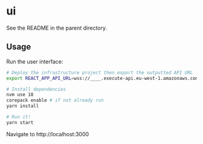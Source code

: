 # ui

See the README in the parent directory.

## Usage

Run the user interface:

```bash
# Deploy the infrastructure project then export the outputted API URL
export REACT_APP_API_URL=wss://____.execute-api.eu-west-1.amazonaws.com/live/

# Install dependencies
nvm use 18
corepack enable # if not already run
yarn install

# Run it!
yarn start
```

Navigate to http://localhost:3000
